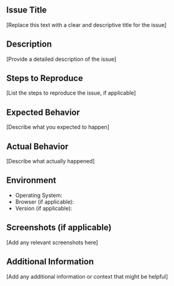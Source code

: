 
## Issue Title
[Replace this text with a clear and descriptive title for the issue]

## Description
[Provide a detailed description of the issue]

## Steps to Reproduce
[List the steps to reproduce the issue, if applicable]

## Expected Behavior
[Describe what you expected to happen]

## Actual Behavior
[Describe what actually happened]

## Environment
- Operating System:
- Browser (if applicable):
- Version (if applicable):

## Screenshots (if applicable)
[Add any relevant screenshots here]

## Additional Information
[Add any additional information or context that might be helpful]
